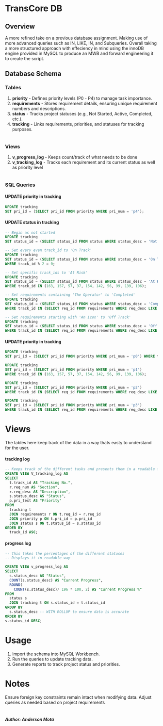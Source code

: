 # **TransCore DB**

## **Overview**
A more refined take on a previous database assignment. Making use of more advanced queries such as IN, LIKE, IN, and Subqueries. Overall taking a more structured approach with effeciency in mind using the innoDB engine provided in MySQL to produce an MWB and forward engineering it to create the script.
## Database Schema

### **Tables**

1. **priority** - Defines priority levels (P0 - P4) to manage task importance.
2. **requirements** - Stores requirement details, ensuring unique requirement numbers and descriptions.
3. **status** - Tracks project statuses (e.g., Not Started, Active, Completed, etc.).
4. **tracking** - Links requirements, priorities, and statuses for tracking purposes.
#

### **Views**

1. **v_progress_log** - Keeps count/track of what needs to be done
2. **v_tracking_log** - Tracks each requirement and its current status as well as priority level
#

### SQL Queries

#### UPDATE priority in tracking

```sql
UPDATE tracking
SET pri_id = (SELECT pri_id FROM priority WHERE pri_num = 'p4');
```
#### UPDATE status in tracking

```sql
-- Begin as not started
UPDATE tracking 
SET status_id = (SELECT status_id FROM status WHERE status_desc = 'Not started');

-- Set every even track_id to 'On Track'
UPDATE tracking 
SET status_id = (SELECT status_id FROM status WHERE status_desc = 'On Track')
WHERE track_id % 2 = 0;

-- Set specific track_ids to 'At Risk'
UPDATE tracking 
SET status_id = (SELECT status_id FROM status WHERE status_desc = 'At Risk')
WHERE track_id IN (163, 157, 57, 37, 154, 142, 56, 99, 139, 106);

-- Set requirements containing 'The Operator' to 'Completed'
UPDATE tracking 
SET status_id = (SELECT status_id FROM status WHERE status_desc = 'Completed')
WHERE track_id IN (SELECT req_id FROM requirements WHERE req_desc LIKE '%The Operator%');

-- Set requirements starting with 'An icon' to 'Off Track'
UPDATE tracking 
SET status_id = (SELECT status_id FROM status WHERE status_desc = 'Off Track')
WHERE track_id IN (SELECT req_id FROM requirements WHERE req_desc LIKE 'An icon%');
```
#### UPDATE priority in tracking
```sql
UPDATE tracking 
SET pri_id = (SELECT pri_id FROM priority WHERE pri_num = 'p0') WHERE track_id % 2;

UPDATE tracking 
SET pri_id = (SELECT pri_id FROM priority WHERE pri_num = 'p1') 
WHERE track_id IN (163, 157, 57, 37, 154, 142, 56, 99, 139, 106);

UPDATE tracking 
SET pri_id = (SELECT pri_id FROM priority WHERE pri_num = 'p2') 
WHERE track_id IN (SELECT req_id FROM requirements WHERE req_desc LIKE '%The Operator%');

UPDATE tracking 
SET pri_id = (SELECT pri_id FROM priority WHERE pri_num = 'p3') 
WHERE track_id IN (SELECT req_id FROM requirements WHERE req_desc LIKE '%An icon%');
```
#

# Views
The tables here keep track of the data in a way thats easty to understand for the user.
#### tracking log
```sql
-- Keeps track of the different tasks and presents them in a readable format
CREATE VIEW V_tracking_log AS
SELECT 
  t.track_id AS "Tracking No.", 
  r.req_num AS "Section", 
  r.req_desc AS "Description", 
  s.status_desc AS "Status", 
  p.pri_text AS "Priority" 
FROM 
  tracking t 
  JOIN requirements r ON t.req_id = r.req_id 
  JOIN priority p ON t.pri_id = p.pri_id 
  JOIN status s ON t.status_id = s.status_id 
ORDER BY 
  track_id ASC;
```
#### progress log
```sql
-- This takes the percentages of the different statuses 
-- Displays it in readable way

CREATE VIEW v_progress_log AS
SELECT 
  s.status_desc AS "Status", 
  COUNT(s.status_desc) AS "Current Progress", 
  ROUND(
    COUNT(s.status_desc)/ 196 * 100, 2) AS "Current Progress %" 
FROM 
  status s 
  JOIN tracking t ON s.status_id = t.status_id 
GROUP BY 
  s.status_desc -- WITH ROLLUP to ensure data is accurate 
ORDER BY
s.status_id DESC; 
```
#
# Usage

1. Import the schema into MySQL Workbench.
2. Run the queries to update tracking data.
3. Generate reports to track project status and priorities.

# Notes

Ensure foreign key constraints remain intact when modifying data.
Adjust queries as needed based on project requirements
#
##### Author: Anderson Mota
